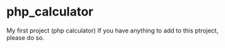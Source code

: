 # php_calculator
My first project (php calculator)
If you have anything to add to this ptroject, please do so. 
